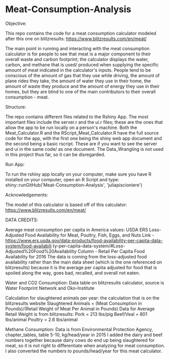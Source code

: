 # Meat-Consumption-Analysis
Objective:

This repo contains the code for a meat consumption calculator modeled after this one on blitzresults:
https://www.blitzresults.com/en/meat/

The main point in running and interacting with the meat consumption calculator is for people to see that meat is a major component to their overall waste and carbon footprint; the calculator displays the water, carbon, and methane that is used/ produced when supplying the specific amount of meat indicated in the calculator's inputs. People tend to be conscious of the amount of gas that they use while driving, the amount of plane rides they take, the amount of water they use in their home, the amount of waste they produce and the amount of energy they use in their homes, but they are blind to one of the main contributors to their overall consumption - meat.

Structure:

The repo contains different files related to the Rshiny App. The most important files include the server.r and the ui.r files; these are the ones that allow the app to be run locally on a person's machine. Both the Meat_Calculator.R and the RScript_Meat_Calculator.R have the full source code for the app, with the first one being the shiny web app document and the second being a basic rscript. These are if you want to see the server and ui in the same code/ as one document. The Data_Wrangling is not used in this project thus far, so it can be disregarded. 

Run App:

To run the rshiny app locally on your computer, make sure you have R installed on your computer, open an R Script and type: shiny::runGitHub('Meat-Consumption-Analysis', 'juliapiscioniere')

Acknowledgements:

The model of this calculator is based off of this calculator: https://www.blitzresults.com/en/meat/

DATA CREDITS:

Average meat consumption per capita in America values: USDA ERS Loss-Adjusted Food Availability for Meat, Poultry, Fish, Eggs, and Nuts
  Link - https://www.ers.usda.gov/data-products/food-availability-per-capita-data-system/food-availabili          ty-per-capita-data-system/#Loss-Adjusted%20Food%20Availability
  Column - Retail Per Capita Food Availability for 2016
  The data is coming from the loss-adjusted food availability rather than the main data sheet (which is   the one referenced on blitzresults) because it is the average per capita adjusted for food that is      spoiled along the way, goes bad, recalled, and overall not eaten.
  
Water and CO2 Consumption: Data table on blitzresults calculator, source is Water Footprint Network and Oko-Institute 

Calculation for slaughtered animals per year: the calculation that is on the blitzresults website
    Slaughtered Animals = (Meat Consumption in Pounds)/(Retail Weight of Meat Per Animal in Pounds)
    Data for Average Retail Weight is from blitzresults: 
              Pork = 213 lbs/pig
              Beef/Veal = 801 lbs/animal
              Poultry = 2.6 lbs/animal
              
Methane Consumption: Data is from Environmental Protection Agency, chapter_tables, table 5-10, kg/head/year in 2015
    I added the dairy and beef numbers together because dairy cows do end up being slaughtered for meat,     so it is not right to differentiate when analyzing for meat consumption. I also converted the           numbers to pounds/head/year for this meat calculator. 
    
  
  


